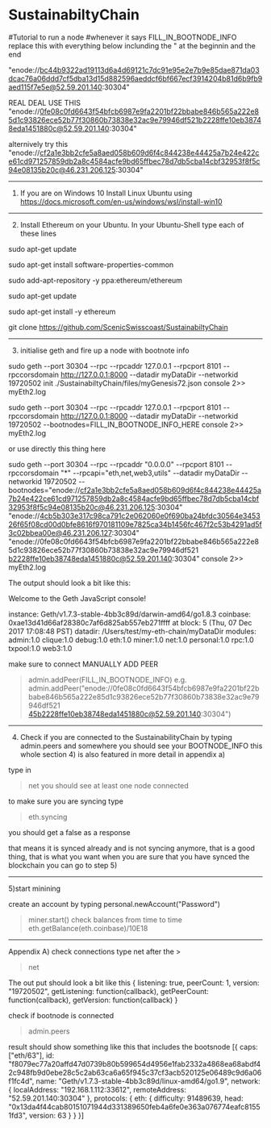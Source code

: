 # SustainabiltyChain
#Tutorial to run a node
#whenever it says FILL_IN_BOOTNODE_INFO replace this with everything below inclunding the " at the beginnin and the end

"enode://bc44b9322ad19113d6a4d69121c7dc91e95e2e7b9e85dae871da03dcac76a06ddd7cf5dba13d15d882596aeddcf6bf667ecf3914204b81d6b9fb9aed115f7e5e@52.59.201.140:30304"

REAL DEAL USE THIS
"enode://0fe08c0fd6643f54bfcb6987e9fa2201bf22bbabe846b565a222e85d1c93826ece52b77f30860b73838e32ac9e79946df521b2228ffe10eb38748eda1451880c@52.59.201.140:30304"

alternively try this "enode://cf2a1e3bb2cfe5a8aed058b609d6f4c844238e44425a7b24e422ce61cd971257859db2a8c4584acfe9bd65ffbec78d7db5cba14cbf32953f8f5c94e08135b20c@46.231.206.125:30304"


------------------------------------------
1) If you are on Windows 10 Install Linux Ubuntu using https://docs.microsoft.com/en-us/windows/wsl/install-win10

------------------------------------------
2) Install Ethereum on your Ubuntu. In your Ubuntu-Shell type each of these lines

sudo apt-get update

sudo apt-get install software-properties-common

sudo add-apt-repository -y ppa:ethereum/ethereum

sudo apt-get update

sudo apt-get install -y ethereum

git clone https://github.com/ScenicSwisscoast/SustainabiltyChain


------------------------------------------
3) initialise geth and fire up a node with bootnote info

sudo geth --port 30304 --rpc --rpcaddr 127.0.0.1 --rpcport 8101 --rpccorsdomain http://127.0.0.1:8000  --datadir myDataDir --networkid 19720502  init ./SustainabiltyChain/files/myGenesis72.json console 2>> myEth2.log  


sudo geth --port 30304 --rpc --rpcaddr 127.0.0.1 --rpcport 8101 --rpccorsdomain http://127.0.0.1:8000  --datadir myDataDir --networkid 19720502 --bootnodes=FILL_IN_BOOTNODE_INFO_HERE
 console 2>> myEth2.log

or use directly this thing here

sudo geth --port 30304 --rpc --rpcaddr "0.0.0.0" --rpcport 8101 --rpccorsdomain "*" --rpcapi="eth,net,web3,utils" --datadir myDataDir --networkid 19720502 --bootnodes="enode://cf2a1e3bb2cfe5a8aed058b609d6f4c844238e44425a7b24e422ce61cd971257859db2a8c4584acfe9bd65ffbec78d7db5cba14cbf32953f8f5c94e08135b20c@46.231.206.125:30304" "enode://4cb5b303e317c98ca791c2e062060e0f690ba24bfdc30564e345326f65f08cd00d0bfe8616f970181109e7825ca34b1456fc467f2c53b4291ad5f3c02bbea00e@46.231.206.127:30304" "enode://0fe08c0fd6643f54bfcb6987e9fa2201bf22bbabe846b565a222e85d1c93826ece52b77f30860b73838e32ac9e79946df521
b2228ffe10eb38748eda1451880c@52.59.201.140:30304" console 2>> myEth2.log




The output should look a bit like this:

Welcome to the Geth JavaScript console!

instance: Geth/v1.7.3-stable-4bb3c89d/darwin-amd64/go1.8.3
coinbase: 0xae13d41d66af28380c7af6d825ab557eb271ffff
at block: 5 (Thu, 07 Dec 2017 17:08:48 PST)
datadir: /Users/test/my-eth-chain/myDataDir
modules: admin:1.0 clique:1.0 debug:1.0 eth:1.0 miner:1.0 net:1.0 personal:1.0 rpc:1.0 txpool:1.0 web3:1.0
>

make sure to connect MANUALLY ADD PEER
>admin.addPeer(FILL_IN_BOOTNODE_INFO)
e.g.
admin.addPeer("enode://0fe08c0fd6643f54bfcb6987e9fa2201bf22bbabe846b565a222e85d1c93826ece52b77f30860b73838e32ac9e79946df521
45b2228ffe10eb38748eda1451880c@52.59.201.140:30304")


------------------------------------------
4) Check if you are connected to the SustainabilityChain by typing admin.peers
and somewhere you should see your BOOTNODE_INFO this whole section 4) is also featured in more detail in appendix a)

type in
>net
you should see at least one node connected


to make sure you are syncing type 
>eth.syncing 

you should get a 
false
as a response


that means it is synced already and is not syncing anymore, that is a good thing, that is what you want
when you are sure that you have synced the blockchain you can go to step 5)


------------------------------------------
5)start minining

create an account by typing
personal.newAccount("Password")

>miner.start()
check balances from time to time 
eth.getBalance(eth.coinbase)/10E18

------------------------------------------
Appendix A) check connections type net after the >
>net

The out put should look a bit like this 
{
  listening: true,
  peerCount: 1,
  version: "19720502",
  getListening: function(callback),
  getPeerCount: function(callback),
  getVersion: function(callback)
}

check if bootnode is connected
>admin.peers

result should show something like this that includes the bootsnode
[{
    caps: ["eth/63"],
    id: "f8079ec77a20affd47d0739b80b599654d4956e1fab2332a4868ea68abdf42c948fb9d0ebe28c5c2ab63ca6a65f945c37cf3acb520125e06489c9d6a06f1fc4d",
    name: "Geth/v1.7.3-stable-4bb3c89d/linux-amd64/go1.9",
    network: {
      localAddress: "192.168.1.112:33612",
      remoteAddress: "52.59.201.140:30304"
    },
    protocols: {
      eth: {
        difficulty: 91489639,
        head: "0x13da4f44cab80151071944d331389650feb4a6fe0e363a076774eafc81551fd3",
        version: 63
      }
    }
}]





